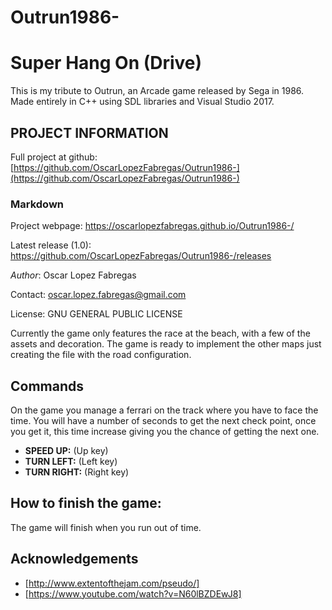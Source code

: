 # Outrun1986-
# Super Hang On (Drive)
 This is my tribute to Outrun, an Arcade game released by Sega in 1986. Made entirely in C++ using SDL libraries and Visual Studio 2017.
  
 ## PROJECT INFORMATION
  
 Full project at github: [https://github.com/OscarLopezFabregas/Outrun1986-](https://github.com/OscarLopezFabregas/Outrun1986-) 
  
 ### Markdown
 Project webpage: https://oscarlopezfabregas.github.io/Outrun1986-/ 
  
  Latest release (1.0): https://github.com/OscarLopezFabregas/Outrun1986-/releases 
  
 *Author*: Oscar Lopez Fabregas
 
 Contact: oscar.lopez.fabregas@gmail.com
  
 License: GNU GENERAL PUBLIC LICENSE
  
 Currently the game only features the race at the beach, with a few of the assets and decoration. The game
 is ready to implement the other maps just creating the file with the road configuration.
  
 ## Commands
 On the game you manage a ferrari on the track where you have to face the time. You will have a number of seconds to get the next check point, once you get it, this time increase giving you the chance of getting the next one.
  
 * **SPEED UP:** (Up key)
 * **TURN LEFT:** (Left key)
 * **TURN RIGHT:** (Right key)
  
 ## How to finish the game:
 
 The game will finish when you run out of time.

 ## Acknowledgements
 * [http://www.extentofthejam.com/pseudo/]
 * [https://www.youtube.com/watch?v=N60lBZDEwJ8]
